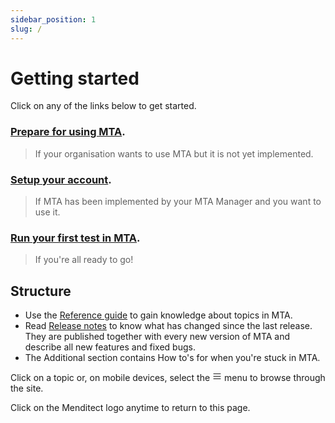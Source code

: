 ```yaml
---
sidebar_position: 1
slug: /
---
```


# Getting started

Click on any of the links below to get started.

### [Prepare for using MTA](../additional/howtos/prepare-for-using-mta).
> If your organisation wants to use MTA but it is not yet implemented.

### [Setup your account](../additional/howtos/access-mendix-model).
> If MTA has been implemented by your MTA Manager and you want to use it.

### [Run your first test in MTA](../additional/howtos/run-first-test).
> If you're all ready to go!
 
## Structure

- Use the [Reference guide](../reference-guide) to gain knowledge about topics in MTA. 
- Read [Release notes](../release-notes) to know what has changed since the last release. <br/>They are published together with every new version of MTA and describe all new features and fixed bugs. 
- The Additional section contains How to's for when you're stuck in MTA. 

Click on a topic or, on mobile devices, select the <svg width="15" height="15" viewBox="0 0 30 30" aria-hidden="true"><path stroke="currentColor" stroke-linecap="round" stroke-miterlimit="10" stroke-width="2" d="M4 7h22M4 15h22M4 23h22"></path></svg> menu to browse through the site.

Click on the Menditect logo anytime to return to this page.


